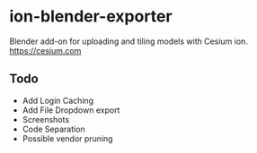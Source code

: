 # ion-blender-exporter
Blender add-on for uploading and tiling models with Cesium ion. https://cesium.com

## Todo
- Add Login Caching
- Add File Dropdown export
- Screenshots
- Code Separation
- Possible vendor pruning
